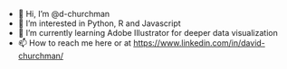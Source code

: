 - 👋 Hi, I’m @d-churchman
- 👀 I’m interested in Python, R and Javascript
- 🌱 I’m currently learning Adobe Illustrator for deeper data visualization
- 📫 How to reach me here or at https://www.linkedin.com/in/david-churchman/

<!---
d-churchman/d-churchman is a ✨ special ✨ repository because its `README.md` (this file) appears on your GitHub profile.
You can click the Preview link to take a look at your changes.
--->
